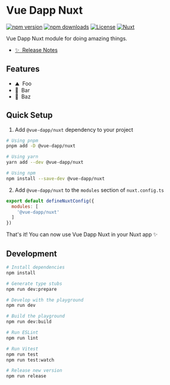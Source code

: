 <!--
Get your module up and running quickly.

Find and replace all on all files (CMD+SHIFT+F):
- Name: Vue Dapp Nuxt
- Package name: @vue-dapp/nuxt
- Description: Vue Dapp Nuxt module
-->

# Vue Dapp Nuxt

[![npm version][npm-version-src]][npm-version-href]
[![npm downloads][npm-downloads-src]][npm-downloads-href]
[![License][license-src]][license-href]
[![Nuxt][nuxt-src]][nuxt-href]

Vue Dapp Nuxt module for doing amazing things.

- [✨ &nbsp;Release Notes](/CHANGELOG.md)
<!-- - [🏀 Online playground](https://stackblitz.com/github/your-org/@vue-dapp/nuxt?file=playground%2Fapp.vue) -->
<!-- - [📖 &nbsp;Documentation](https://example.com) -->

## Features

<!-- Highlight some of the features your module provide here -->
- ⛰ &nbsp;Foo
- 🚠 &nbsp;Bar
- 🌲 &nbsp;Baz

## Quick Setup

1. Add `@vue-dapp/nuxt` dependency to your project

```bash
# Using pnpm
pnpm add -D @vue-dapp/nuxt

# Using yarn
yarn add --dev @vue-dapp/nuxt

# Using npm
npm install --save-dev @vue-dapp/nuxt
```

2. Add `@vue-dapp/nuxt` to the `modules` section of `nuxt.config.ts`

```js
export default defineNuxtConfig({
  modules: [
    '@vue-dapp/nuxt'
  ]
})
```

That's it! You can now use Vue Dapp Nuxt in your Nuxt app ✨

## Development

```bash
# Install dependencies
npm install

# Generate type stubs
npm run dev:prepare

# Develop with the playground
npm run dev

# Build the playground
npm run dev:build

# Run ESLint
npm run lint

# Run Vitest
npm run test
npm run test:watch

# Release new version
npm run release
```

<!-- Badges -->
[npm-version-src]: https://img.shields.io/npm/v/@vue-dapp/nuxt/latest.svg?style=flat&colorA=18181B&colorB=28CF8D
[npm-version-href]: https://npmjs.com/package/@vue-dapp/nuxt

[npm-downloads-src]: https://img.shields.io/npm/dm/@vue-dapp/nuxt.svg?style=flat&colorA=18181B&colorB=28CF8D
[npm-downloads-href]: https://npmjs.com/package/@vue-dapp/nuxt

[license-src]: https://img.shields.io/npm/l/@vue-dapp/nuxt.svg?style=flat&colorA=18181B&colorB=28CF8D
[license-href]: https://npmjs.com/package/@vue-dapp/nuxt

[nuxt-src]: https://img.shields.io/badge/Nuxt-18181B?logo=nuxt.js
[nuxt-href]: https://nuxt.com
